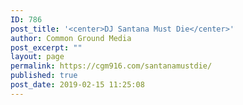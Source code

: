```yaml
---
ID: 786
post_title: '<center>DJ Santana Must Die</center>'
author: Common Ground Media
post_excerpt: ""
layout: page
permalink: https://cgm916.com/santanamustdie/
published: true
post_date: 2019-02-15 11:25:08
---
```



<!-- d751713988987e9331980363e24189ce -->